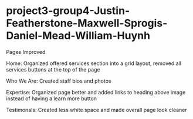 # project3-group4-Justin-Featherstone-Maxwell-Sprogis-Daniel-Mead-William-Huynh

Pages Improved

Home: Organized offered services section into a grid layout, removed all services buttons at the top of the page

Who We Are: Created staff bios and photos

Expertise: Organized page better and added links to heading above image instead of having a learn more button

Testimonals: Created less white space and made overall page look cleaner
